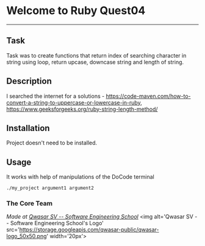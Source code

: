 # Welcome to Ruby Quest04
***

## Task
Task was to create functions that return index of searching character in string using loop, return upcase, downcase string and length of string.

## Description
I searched the internet for a solutions - https://code-maven.com/how-to-convert-a-string-to-uppercase-or-lowercase-in-ruby, https://www.geeksforgeeks.org/ruby-string-length-method/

## Installation
Project doesn't need to be installed.

## Usage
It works with help of manipulations of the DoCode terminal
```
./my_project argument1 argument2
```

### The Core Team


<span><i>Made at <a href='https://qwasar.io'>Qwasar SV -- Software Engineering School</a></i></span>
<span><img alt='Qwasar SV -- Software Engineering School's Logo' src='https://storage.googleapis.com/qwasar-public/qwasar-logo_50x50.png' width='20px'></span>
